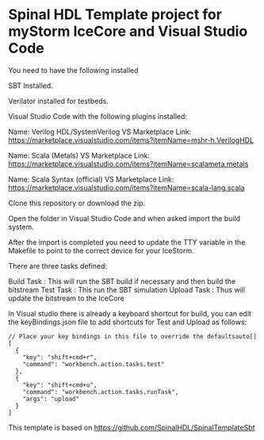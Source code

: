 Spinal HDL Template project for myStorm IceCore and Visual Studio Code
============

You need to have the following installed

SBT Installed.

Verilator installed for testbeds.


Visual Studio Code with the following plugins installed:

Name: Verilog HDL/SystemVerilog
VS Marketplace Link: https://marketplace.visualstudio.com/items?itemName=mshr-h.VerilogHDL

Name: Scala (Metals)
VS Marketplace Link: https://marketplace.visualstudio.com/items?itemName=scalameta.metals

Name: Scala Syntax (official)
VS Marketplace Link: https://marketplace.visualstudio.com/items?itemName=scala-lang.scala


Clone this repository or download the zip.

Open the folder in Visual Studio Code and when asked import the build system.

After the import is completed you need to update the TTY variable in the Makefile to point to the correct device for your IceStorm.


There are three tasks defined:

Build Task  : This will run the SBT build if necessary and then build the bitstream
Test Task   : This run the SBT simulation
Upload Task : Thus will update the bitstream to the IceCore


In Visual studio there is already a keyboard shortcut for build, you can edit the keyBindings.json file to add shortcuts for Test and Upload as follows:

```
// Place your key bindings in this file to override the defaultsauto[]
[
  {
    "key": "shift+cmd+r",
    "command": "workbench.action.tasks.test"
  },
  {
    "key": "shift+cmd+u",
    "command": "workbench.action.tasks.runTask",
    "args": "upload"
  }
]
```

This template is based on https://github.com/SpinalHDL/SpinalTemplateSbt

